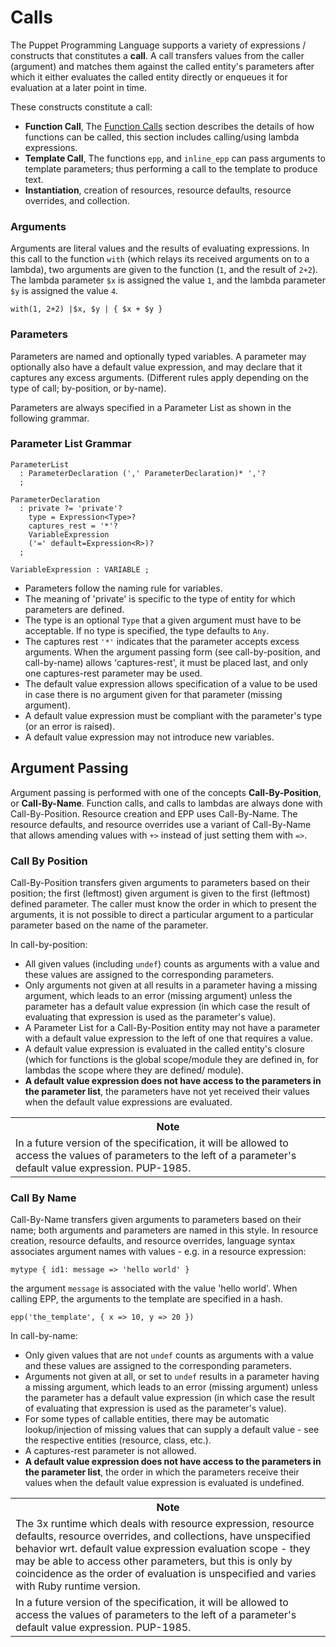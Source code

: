 Calls
===

The Puppet Programming Language supports a variety of expressions / constructs that constitutes a **call**. A call transfers values from the caller (argument) and matches them against
the called entity's parameters after which it either evaluates the called entity directly or
enqueues it for evaluation at a later point in time.

These constructs constitute a call:

* **Function Call**, The [Function Calls][1] section describes the details of how functions can be 
  called, this section includes calling/using lambda expressions.
* **Template Call**, The functions `epp`, and `inline_epp` can pass arguments to template parameters; 
  thus performing a call to the template to produce text.
* **Instantiation**, creation of resources, resource defaults, resource overrides, and collection.

[1]: expressions.md#function-calls

### Arguments

Arguments are literal values and the results of evaluating expressions. In this call to
the function `with` (which relays its received arguments on to a lambda), two arguments are given
to the function (`1`, and the result of `2+2`). The lambda parameter `$x` is assigned the value `1`,
and the lambda parameter `$y` is assigned the value `4`.

    with(1, 2+2) |$x, $y | { $x + $y }

### Parameters

Parameters are named and optionally typed variables. A parameter may optionally also have a default value expression, and may declare that it captures any excess arguments. (Different rules apply depending on the type of call; by-position, or by-name).

Parameters are always specified in a Parameter List as shown in the following grammar.

### Parameter List Grammar


    ParameterList
      : ParameterDeclaration (',' ParameterDeclaration)* ','?
      ;
      
    ParameterDeclaration
      : private ?= 'private'? 
        type = Expression<Type>? 
        captures_rest = '*'?
        VariableExpression 
        ('=' default=Expression<R>)?
      ;

    VariableExpression : VARIABLE ;

* Parameters follow the naming rule for variables.
* The meaning of 'private' is specific to the type of entity for which parameters are defined.
* The type is an optional `Type` that a given argument must have to be acceptable. If no type
  is specified, the type defaults to `Any`.
* The captures rest `'*'` indicates that the parameter accepts excess arguments. When the argument 
  passing form (see call-by-position, and call-by-name) allows 'captures-rest', it must be placed
  last, and only one captures-rest parameter may be used.
* The default value expression allows specification of a value to be used in case there is no 
  argument given for that parameter (missing argument).
* A default value expression must be compliant with the parameter's type (or an error is raised).
* A default value expression may not introduce new variables.

Argument Passing
---
Argument passing is performed with one of the concepts **Call-By-Position**, or **Call-By-Name**. Function calls, and calls to lambdas are always done with Call-By-Position. Resource creation and EPP uses Call-By-Name. The resource defaults, and resource overrides use a variant of Call-By-Name that allows amending values with `+>` instead of just setting them with `=>`.

### Call By Position

Call-By-Position transfers given arguments to parameters based on their position; the first (leftmost) 
given argument is given to the first (leftmost) defined parameter. The caller must know the
order in which to present the arguments, it is not possible to direct a particular argument to
a particular parameter based on the name of the parameter.

In call-by-position:

* All given values (including `undef`) counts as arguments with a value and these values
  are assigned to the corresponding parameters.
* Only arguments not given at all results in a parameter having a missing argument, which leads to an 
  error (missing argument) unless the parameter has a default value expression (in which case the 
  result of evaluating that expression is used as the parameter's value).
* A Parameter List for a Call-By-Position entity may not have a parameter with a default value
  expression to the left of one that requires a value.
* A default value expression is evaluated in the called entity's closure (which for functions 
  is the global scope/module they are defined in, for lambdas the scope where they are defined/
  module).
* **A default value expression does not have access to the parameters in the parameter list**, the
  parameters have not yet received their values when the default value expressions are evaluated.

<table>
<tr><th>Note</th></tr>
<td>
  In a future version of the specification, it will be allowed to access the values
  of parameters to the left of a parameter's default value expression. PUP-1985.
</td>
</table>

### Call By Name

Call-By-Name transfers given arguments to parameters based on their name; both arguments and
parameters are named in this style. In resource creation, resource defaults, and resource
overrides, language syntax associates argument names with values - e.g. in a resource expression:

    mytype { id1: message => 'hello world' }
    
the argument `message` is associated with the value 'hello world'. When calling EPP, the arguments
to the template are specified in a hash.

    epp('the_template', { x => 10, y => 20 })
    
In call-by-name:

* Only given values that are not `undef` counts as arguments with a value and these values
  are assigned to the corresponding parameters.
* Arguments not given at all, or set to `undef` results in a parameter having a missing
  argument, which leads to an error (missing argument) unless the parameter
  has a default value expression (in which case the 
  result of evaluating that expression is used as the parameter's value).
* For some types of callable entities, there may be automatic lookup/injection of missing values that
  can supply a default value - see the respective entities (resource, class, etc.).
* A captures-rest parameter is not allowed.
* **A default value expression does not have access to the parameters in the parameter list**, the
  order in which the parameters receive their values when the default value expression is evaluated 
  is undefined.

<table>
<tr><th>Note</th></tr>
<tr><td>
  The 3x runtime which deals with resource expression, resource defaults, resource overrides, and 
  collections, have unspecified behavior wrt. default value expression evaluation scope - they
  may be able to access other parameters, but this is only by coincidence as the order of
  evaluation is unspecified and varies with Ruby runtime version.
</td></tr>
<tr><td>
  In a future version of the specification, it will be allowed to access the values
  of parameters to the left of a parameter's default value expression. PUP-1985.
</td></tr>
</table>
